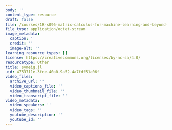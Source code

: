 ```yaml
---
body: ''
content_type: resource
draft: false
file: /courses/18-s096-matrix-calculus-for-machine-learning-and-beyond-january-iap-2023/symeig.jl
file_type: application/octet-stream
image_metadata:
  caption: ''
  credit: ''
  image-alt: ''
learning_resource_types: []
license: https://creativecommons.org/licenses/by-nc-sa/4.0/
resourcetype: Other
title: symeig.jl
uid: 4753711e-3fce-40a0-9a52-4a7fdf51a06f
video_files:
  archive_url: ''
  video_captions_file: ''
  video_thumbnail_file: ''
  video_transcript_file: ''
video_metadata:
  video_speakers: ''
  video_tags: ''
  youtube_description: ''
  youtube_id: ''
---
```

